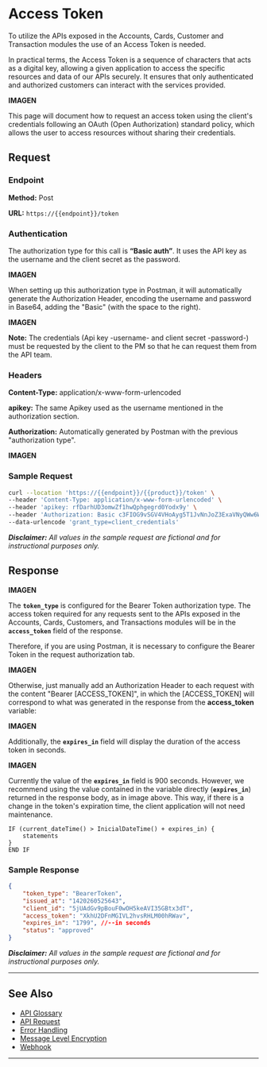 
# Access Token

To utilize the APIs exposed in the Accounts, Cards, Customer and Transaction modules the use of an Access Token is needed.

In practical terms, the Access Token is a sequence of characters that acts as a digital key, allowing a given application to access the specific resources and data of our APIs securely. It ensures that only authenticated and authorized customers can interact with the services provided.


**IMAGEN**

This page will document how to request an access token using the client's credentials following an OAuth (Open Authorization) standard policy, which allows the user to access resources without sharing their credentials.

## Request

### Endpoint

**Method:** Post

**URL:** `https://{{endpoint}}/token`

### Authentication

The authorization type for this call is **“Basic auth”**. It uses the API key as the username and the client secret as the password.

**IMAGEN**

When setting up this authorization type in Postman, it will automatically generate the Authorization Header, encoding the username and password in Base64, adding the "Basic" (with the space to the right).

**IMAGEN**

**Note:** The credentials (Api key -username- and client secret -password-) must be requested by the client to the PM so that he can request them from the API team.

### Headers

**Content-Type:** application/x-www-form-urlencoded

**apikey:** The same Apikey used as the username mentioned in the authorization section.

**Authorization:** Automatically generated by Postman with the previous "authorization type".

**IMAGEN**

### Sample Request
```bash
curl --location 'https://{{endpoint}}/{{product}}/token' \
--header 'Content-Type: application/x-www-form-urlencoded' \
--header 'apikey: rfDarhUD3omwZf1hwQphgegrd0Yodx9y' \
--header 'Authorization: Basic c3FIOG9vSGV4VHoAyg5T1JvNnJoZ3ExaVNyQWw6WjRsanRKZG5lQk9qUE1BVQ' \
--data-urlencode 'grant_type=client_credentials'
```

***Disclaimer:** All values in the sample request are fictional and for instructional purposes only.*

## Response

**IMAGEN**

The **`token_type`** is configured for the Bearer Token authorization type. The access token required for any requests sent to the APIs exposed in the Accounts, Cards, Customers, and Transactions modules will be in the **`access_token`** field of the response.

Therefore, if you are using Postman, it is necessary to configure the Bearer Token in the request authorization tab. 

**IMAGEN**

Otherwise, just manually add an Authorization Header to each request with the content "Bearer [ACCESS_TOKEN]", in which the [ACCESS_TOKEN] will correspond to what was generated in the response from the **access_token** variable:

**IMAGEN**

Additionally, the **`expires_in`** field will display the duration of the access token in seconds.

**IMAGEN**

Currently the value of the **`expires_in`** field is 900 seconds. However, we recommend using the value contained in the variable directly (**`expires_in`**) returned in the response body, as in image  above. This way, if there is a change in the token's expiration time, the client application will not need maintenance.


```pseudocode
IF (current_dateTime() > InicialDateTime() + expires_in) {
    statements
}
END IF
```

### Sample Response
```json
{   
    "token_type": "BearerToken",
    "issued_at": "1420260525643",
    "client_id": "5jUAdGv9pBouF0wOH5keAVI35GBtx3dT",
    "access_token": "XkhU2DFnMGIVL2hvsRHLM00hRWav",
    "expires_in": "1799", //--in seconds
    "status": "approved"
}
```

***Disclaimer:** All values in the sample request are fictional and for instructional purposes only.*

---

## See Also

- [API Glossary](?path=docs/english/api-reference/api-glossary.md)
- [API Request](?path=docs/english/api-reference/api-request.md)
- [Error Handling](?path=docs/english/api-reference/response-handling.md)
- [Message Level Encryption](?path=docs/spanish/referencia-api/encryption.md)
- [Webhook](?path=docs/english/api-reference/5-notifications.md)

---
